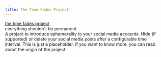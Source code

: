 ```yaml
---
title: The Time Fades Project
---
```


<div class="pure-g">
  <div class="banner-header pure-u-1">
    <a href="/">the time fades project</a>
  </div>
</div>

<div class="pure-g">
  <div class="banner-quote pure-u-1">
    everything shouldn't be permanent<br>
  </div>
</div>

<div class="pure-g">
  <div class="body-text pure-u-1">
    A project to introduce ephemerality to your social media accounts. Hide (if supported) or delete your 
    social media posts after a configurable time interval. This is just a placeholder. 
    If you want to know more, you can read about the origin of the project.<br>
  </div>
</div>

<div class="pure-g">
  <div class="navigation-lower pure-u-1">
    <div class="pure-menu pure-menu-horizontal">
      <ul class="pure-menu-list">
        <!-- no menu items for now -->
      </ul>
    </div>
  </div>
</div>


<div class="pure-g">
  <div class="project-links pure-u-3-5 offset-1-5 offset-md-0 pure-u-md-1">
    <!--a href="https://forche.wordpress.com/"><span class="socicon socicon-wordpress"></span></a--> 
  </div>
</div>
